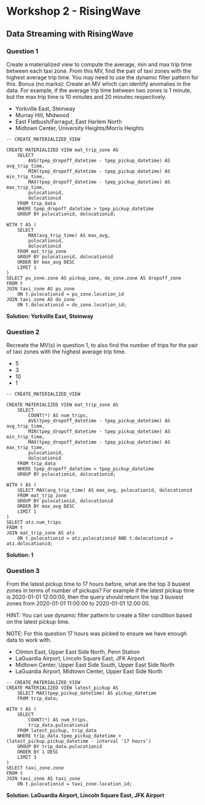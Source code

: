 # Workshop 2 - RisingWave

## Data Streaming with RisingWave

### Question 1 

Create a materialized view to compute the average, min and max trip time between each taxi zone.
From this MV, find the pair of taxi zones with the highest average trip time. You may need to use the dynamic filter pattern for this.
Bonus (no marks): Create an MV which can identify anomalies in the data. For example, if the average trip time between two zones is 1 minute, but the max trip time is 10 minutes and 20 minutes respectively.

- Yorkville East, Steinway
- Murray Hill, Midwood
- East Flatbush/Farragut, East Harlem North
- Midtown Center, University Heights/Morris Heights

```
-- CREATE_MATERIALIZED_VIEW

CREATE MATERIALIZED VIEW mat_trip_zone AS
    SELECT 
        AVG(tpep_dropoff_datetime - tpep_pickup_datetime) AS avg_trip_time,
        MIN(tpep_dropoff_datetime - tpep_pickup_datetime) AS min_trip_time,
        MAX(tpep_dropoff_datetime - tpep_pickup_datetime) AS max_trip_time,
        pulocationid,
        dolocationid
    FROM trip_data
    WHERE tpep_dropoff_datetime > tpep_pickup_datetime
    GROUP BY pulocationid, dolocationid;

WITH t AS (
    SELECT
        MAX(avg_trip_time) AS max_avg,
        pulocationid,
        dolocationid 
    FROM mat_trip_zone
    GROUP BY pulocationid, dolocationid
    ORDER BY max_avg DESC
    LIMIT 1
)
SELECT pu_zone.zone AS pickup_zone, do_zone.zone AS dropoff_zone
FROM t
JOIN taxi_zone AS pu_zone
    ON t.pulocationid = pu_zone.location_id
JOIN taxi_zone AS do_zone
    ON t.dolocationid = do_zone.location_id;
```
**Solution: Yorkville East, Steinway**

### Question 2

Recreate the MV(s) in question 1, to also find the number of trips for the pair of taxi zones with the highest average trip time.

- 5
- 3
- 10
- 1

```
-- CREATE_MATERIALIZED_VIEW

CREATE MATERIALIZED VIEW mat_trip_zone AS
    SELECT 
        COUNT(*) AS num_trips,
        AVG(tpep_dropoff_datetime - tpep_pickup_datetime) AS avg_trip_time,
        MIN(tpep_dropoff_datetime - tpep_pickup_datetime) AS min_trip_time,
        MAX(tpep_dropoff_datetime - tpep_pickup_datetime) AS max_trip_time,
        pulocationid,
        dolocationid
    FROM trip_data
    WHERE tpep_dropoff_datetime > tpep_pickup_datetime
    GROUP BY pulocationid, dolocationid;

WITH t AS (
    SELECT MAX(avg_trip_time) AS max_avg, pulocationid, dolocationid 
    FROM mat_trip_zone
    GROUP BY pulocationid, dolocationid
    ORDER BY max_avg DESC
    LIMIT 1
)
SELECT atz.num_trips
FROM t
JOIN mat_trip_zone AS atz
    ON t.pulocationid = atz.pulocationid AND t.dolocationid = atz.dolocationid;
```

**Solution: 1**

### Question 3

From the latest pickup time to 17 hours before, what are the top 3 busiest zones in terms of number of pickups? For example if the latest pickup time is 2020-01-01 12:00:00, 
then the query should return the top 3 busiest zones from 2020-01-01 11:00:00 to 2020-01-01 12:00:00.

HINT: You can use dynamic filter pattern to create a filter condition based on the latest pickup time.

NOTE: For this question 17 hours was picked to ensure we have enough data to work with.

- Clinton East, Upper East Side North, Penn Station
- LaGuardia Airport, Lincoln Square East, JFK Airport
- Midtown Center, Upper East Side South, Upper East Side North
- LaGuardia Airport, Midtown Center, Upper East Side North

```
-- CREATE_MATERIALIZED_VIEW
CREATE MATERIALIZED VIEW latest_pickup AS
    SELECT MAX(tpep_pickup_datetime) AS pickup_datetime
    FROM trip_data;

WITH t AS (
    SELECT
        COUNT(*) AS num_trips,
        trip_data.pulocationid
    FROM latest_pickup, trip_data
    WHERE trip_data.tpep_pickup_datetime > (latest_pickup.pickup_datetime - interval '17 hours')
    GROUP BY trip_data.pulocationid
    ORDER BY 1 DESC
    LIMIT 3
)
SELECT taxi_zone.zone
FROM t
JOIN taxi_zone AS taxi_zone
    ON t.pulocationid = taxi_zone.location_id;
```

**Solution: LaGuardia Airport, Lincoln Square East, JFK Airport**
